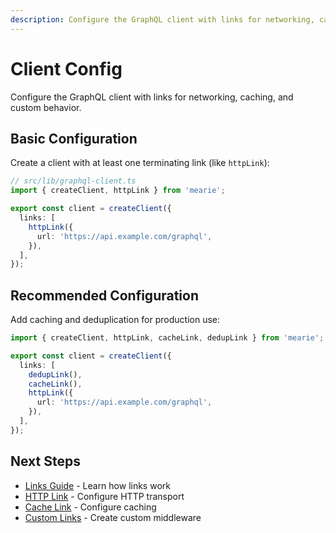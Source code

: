 ```yaml
---
description: Configure the GraphQL client with links for networking, caching, and custom behavior. Learn basic and recommended production configurations.
---
```


# Client Config

Configure the GraphQL client with links for networking, caching, and custom behavior.

## Basic Configuration

Create a client with at least one terminating link (like `httpLink`):

```typescript
// src/lib/graphql-client.ts
import { createClient, httpLink } from 'mearie';

export const client = createClient({
  links: [
    httpLink({
      url: 'https://api.example.com/graphql',
    }),
  ],
});
```

## Recommended Configuration

Add caching and deduplication for production use:

```typescript
import { createClient, httpLink, cacheLink, dedupLink } from 'mearie';

export const client = createClient({
  links: [
    dedupLink(),
    cacheLink(),
    httpLink({
      url: 'https://api.example.com/graphql',
    }),
  ],
});
```

## Next Steps

- [Links Guide](/guides/links) - Learn how links work
- [HTTP Link](/links/http) - Configure HTTP transport
- [Cache Link](/links/cache) - Configure caching
- [Custom Links](/links/custom) - Create custom middleware
